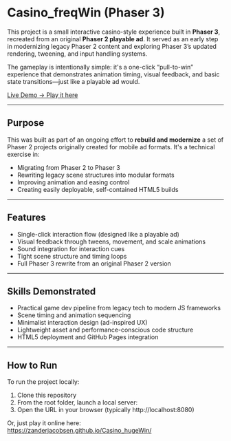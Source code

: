 # Casino_freqWin (Phaser 3)

This project is a small interactive casino-style experience built in **Phaser 3**, recreated from an original **Phaser 2 playable ad**. It served as an early step in modernizing legacy Phaser 2 content and exploring Phaser 3’s updated rendering, tweening, and input handling systems.

The gameplay is intentionally simple: it's a one-click “pull-to-win” experience that demonstrates animation timing, visual feedback, and basic state transitions—just like a playable ad would.

[Live Demo → Play it here](https://zanderjacobsen.github.io/Casino_hugeWin/)

---

## Purpose

This was built as part of an ongoing effort to **rebuild and modernize** a set of Phaser 2 projects originally created for mobile ad formats. It's a technical exercise in:

- Migrating from Phaser 2 to Phaser 3
- Rewriting legacy scene structures into modular formats
- Improving animation and easing control
- Creating easily deployable, self-contained HTML5 builds

---

## Features

- Single-click interaction flow (designed like a playable ad)
- Visual feedback through tweens, movement, and scale animations
- Sound integration for interaction cues
- Tight scene structure and timing loops
- Full Phaser 3 rewrite from an original Phaser 2 version

---

## Skills Demonstrated

- Practical game dev pipeline from legacy tech to modern JS frameworks
- Scene timing and animation sequencing
- Minimalist interaction design (ad-inspired UX)
- Lightweight asset and performance-conscious code structure
- HTML5 deployment and GitHub Pages integration

---

## How to Run

To run the project locally:

1. Clone this repository  
2. From the root folder, launch a local server:
3. Open the URL in your browser (typically http://localhost:8080)

Or, just play it online here:
https://zanderjacobsen.github.io/Casino_hugeWin/
